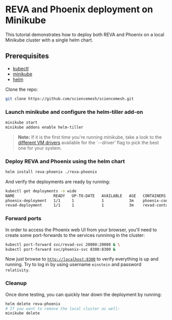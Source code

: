 # REVA and Phoenix deployment on Minikube

This tutorial demonstrates how to deploy both REVA and Phoenix on a local Minikube cluster with a single helm chart.

## Prerequisites

- [kubectl](https://kubernetes.io/docs/tasks/tools/install-kubectl/)
- [minikube](https://kubernetes.io/docs/tasks/tools/install-minikube/)
- [helm](https://helm.sh/docs/intro/install/)

Clone the repo:

```bash
git clone https://github.com/sciencemesh/sciencemesh.git
```

### Launch minikube and configure the helm-tiller add-on

```bash
minikube start
minikube addons enable helm-tiller
```

> **Note:** If it is the first time you're running minikube, take a look to the [different VM drivers](https://kubernetes.io/docs/setup/learning-environment/minikube/#specifying-the-vm-driver) available for the `--driver' flag to pick the best one for your system.

### Deploy REVA and Phoenix using the helm chart

```bash
helm install reva-phoenix ./reva-phoenix
```

And verify the deployments are ready by running:

```bash
kubectl get deployments -o wide
NAME                 READY   UP-TO-DATE   AVAILABLE   AGE   CONTAINERS          IMAGES             SELECTOR
phoenix-deployment   1/1     1            1           3m    phoenix-container   owncloud/phoenix   app=phoenix
revad-deployment     1/1     1            1           3m    revad-container     cs3org/revad       app=revad
```

### Forward ports

In order to access the Phoenix web UI from your browser, you'll need to create some port-forwards to the services runninng in the cluster:

```bash
kubectl port-forward svc/revad-svc 20080:20080 & \
kubectl port-forward svc/phoenix-svc 8300:8300 &
```

Now just browse to [`http://localhost:8300`](http://localhost:8300) to verify everything is up and running. Try to log in by using username `einstein` and password `relativity`.

### Cleanup

Once done testing, you can quickly tear down the deployment by running:

```bash
helm delete reva-phoenix
# If you want to remove the local cluster as well:
minikube delete
```
